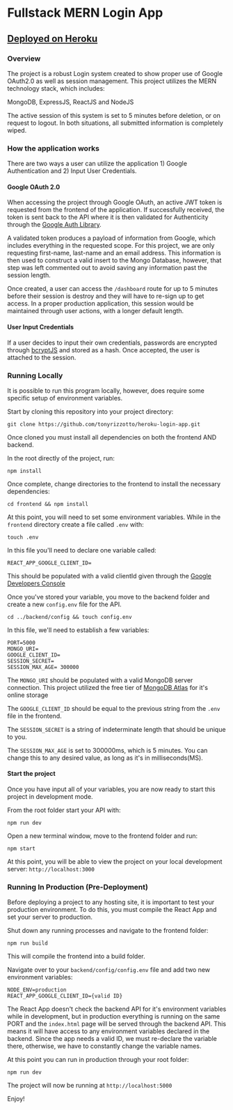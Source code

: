 # Fullstack MERN Login App

## [Deployed on Heroku](https://morning-temple-84192.herokuapp.com/)

### Overview

The project is a robust Login system created to show proper use of Google OAuth2.0 as well as session management. This project utilizes the MERN technology stack, which includes:

MongoDB, ExpressJS, ReactJS and NodeJS

The active session of this system is set to 5 minutes before deletion, or on request to logout. In both situations, all submitted information is completely wiped.

### How the application works

There are two ways a user can utilize the application 1) Google Authentication and 2) Input User Credentials.

#### Google OAuth 2.0

When accessing the project through Google OAuth, an active JWT token is requested from the frontend of the application. If successfully received, the token is sent back to the API where it is then validated for Authenticity through the [Google Auth Library](https://www.npmjs.com/package/google-auth-library).

A validated token produces a payload of information from Google, which includes everything in the requested scope. For this project, we are only requesting first-name, last-name and an email address. This information is then used to construct a valid insert to the Mongo Database, however, that step was left commented out to avoid saving any information past the session length.

Once created, a user can access the `/dashboard` route for up to 5 minutes before their session is destroy and they will have to re-sign up to get access. In a proper production application, this session would be maintained through user actions, with a longer default length.

#### User Input Credentials

If a user decides to input their own credentials, passwords are encrypted through [bcryptJS](https://www.npmjs.com/package/bcryptjs) and stored as a hash. Once accepted, the user is attached to the session.

### Running Locally

It is possible to run this program locally, however, does require some specific setup of environment variables.

Start by cloning this repository into your project directory:

```
git clone https://github.com/tonyrizzotto/heroku-login-app.git
```

Once cloned you must install all dependencies on both the frontend AND backend.

In the root directly of the project, run:

```
npm install
```

Once complete, change directories to the frontend to install the necessary dependencies:

```
cd frontend && npm install
```

At this point, you will need to set some environment variables. While in the `frontend` directory create a file called `.env` with:

```
touch .env
```

In this file you'll need to declare one variable called:

```
REACT_APP_GOOGLE_CLIENT_ID=
```

This should be populated with a valid clientId given through the [Google Developers Console](https://console.cloud.google.com/)

Once you've stored your variable, you move to the backend folder and create a new `config.env` file for the API.

```
cd ../backend/config && touch config.env
```

In this file, we'll need to establish a few variables:

```
PORT=5000
MONGO_URI=
GOOGLE_CLIENT_ID=
SESSION_SECRET=
SESSION_MAX_AGE= 300000
```

The `MONGO_URI` should be populated with a valid MongoDB server connection. This project utilized the free tier of [MongoDB Atlas](https://www.mongodb.com/cloud/atlas) for it's online storage

The `GOOGLE_CLIENT_ID` should be equal to the previous string from the `.env` file in the frontend.

The `SESSION_SECRET` is a string of indeterminate length that should be unique to you.

The `SESSION_MAX_AGE` is set to 300000ms, which is 5 minutes. You can change this to any desired value, as long as it's in milliseconds(MS).

#### Start the project

Once you have input all of your variables, you are now ready to start this project in development mode.

From the root folder start your API with:

```
npm run dev
```

Open a new terminal window, move to the frontend folder and run:

```
npm start
```

At this point, you will be able to view the project on your local development server: `http://localhost:3000`

### Running In Production (Pre-Deployment)

Before deploying a project to any hosting site, it is important to test your production environment. To do this, you must compile the React App and set your server to production.

Shut down any running processes and navigate to the frontend folder:

```
npm run build
```

This will compile the frontend into a build folder.

Navigate over to your `backend/config/config.env` file and add two new environment variables:

```
NODE_ENV=production
REACT_APP_GOOGLE_CLIENT_ID={valid ID}
```

The React App doesn't check the backend API for it's environment variables while in development, but in production everything is running on the same PORT and the `index.html` page will be served through the backend API. This means it will have access to any environment variables declared in the backend. Since the app needs a valid ID, we must re-declare the variable there, otherwise, we have to constantly change the variable names.

At this point you can run in production through your root folder:

```
npm run dev
```

The project will now be running at `http://localhost:5000`

Enjoy!
